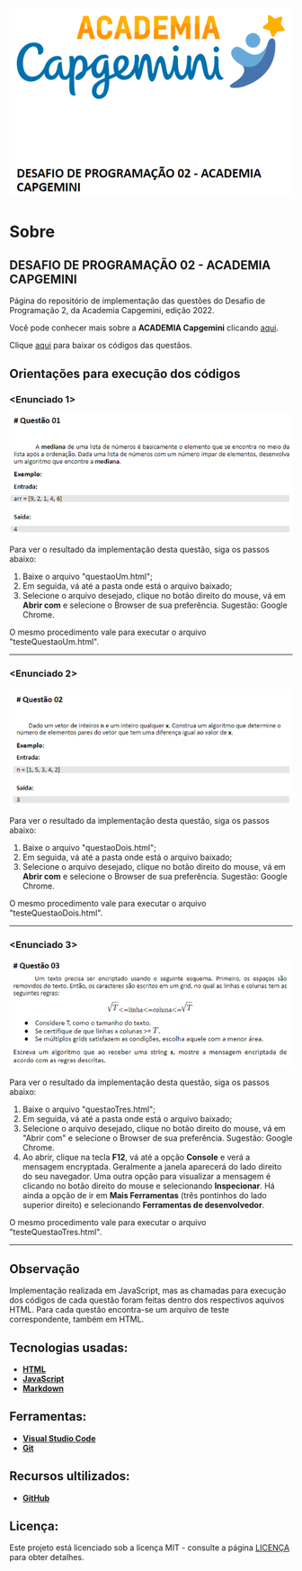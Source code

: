 <h1 align="center">
    <img src="desafio.PNG" alt="Logo Desafio">
</h1>

# Sobre

## DESAFIO DE PROGRAMAÇÃO 02 - ACADEMIA CAPGEMINI

Página do repositório de implementação das questões do Desafio de Programação 2, da Academia Capgemini, edição 2022.

Você pode conhecer mais sobre a **ACADEMIA Capgemini** clicando [aqui](https://capgemini.proway.com.br/).

Clique [aqui](https://github.com/jobafi/challenge-capgemini-2022) para baixar os códigos das questãos.

## Orientações para execução dos códigos

### <Enunciado 1>
  <img src="q1.PNG" alt="Questão 1">

Para ver o resultado da implementação desta questão, siga os passos abaixo:
1. Baixe o arquivo "questaoUm.html";
2. Em seguida, vá até a pasta onde está o arquivo baixado;
3. Selecione o arquivo desejado, clique no botão direito do mouse, vá em **Abrir com** e selecione o Browser de sua preferência. Sugestão: Google Chrome.

O mesmo procedimento vale para executar o arquivo "testeQuestaoUm.html".

***

### <Enunciado 2>
  <img src="q2.PNG" alt="Questão 2">

Para ver o resultado da implementação desta questão, siga os passos abaixo:
1. Baixe o arquivo "questaoDois.html";
2. Em seguida, vá até a pasta onde está o arquivo baixado;
3. Selecione o arquivo desejado, clique no botão direito do mouse, vá em **Abrir com** e selecione o Browser de sua preferência. Sugestão: Google Chrome.

O mesmo procedimento vale para executar o arquivo "testeQuestaoDois.html".

***

### <Enunciado 3>
  <img src="q3.PNG" alt="Questão 3">

Para ver o resultado da implementação desta questão, siga os passos abaixo:
1. Baixe o arquivo "questaoTres.html";
2. Em seguida, vá até a pasta onde está o arquivo baixado;
3.  Selecione o arquivo desejado, clique no botão direito do mouse, vá em "Abrir com" e selecione o Browser de sua preferência. Sugestão: Google Chrome.
4. Ao abrir, clique na tecla **F12**, vá até a opção **Console** e verá a mensagem encryptada. Geralmente a janela aparecerá do lado direito do seu navegador. Uma outra opção para visualizar a mensagem é clicando no botão direito do mouse e selecionando **Inspecionar**. Há ainda a opção de ir em **Mais Ferramentas** (três pontinhos do lado superior direito) e selecionando **Ferramentas de desenvolvedor**. 

O mesmo procedimento vale para executar o arquivo "testeQuestaoTres.html".

***

## Observação
Implementação realizada em JavaScript, mas as chamadas para execução dos códigos de cada questão foram feitas dentro dos respectivos aquivos HTML. Para cada questão encontra-se um arquivo de teste correspondente, também em HTML.


## Tecnologias usadas:
* **[HTML](https://developer.mozilla.org/pt-BR/docs/Web/HTML)**
* **[JavaScript](https://developer.mozilla.org/pt-BR/docs/Web/JavaScript)**
* **[Markdown](https://daringfireball.net/projects/)**


## Ferramentas:
* **[Visual Studio Code](https://code.visualstudio.com/)**
* **[Git](https://git-scm.com/)**


## Recursos ultilizados:
* **[GitHub](https://github.com/)**

## Licença:
Este projeto está licenciado sob a licença MIT - consulte a página [LICENÇA](https://opensource.org/licenses/MIT) para obter detalhes.
